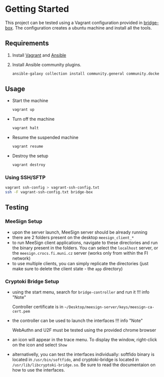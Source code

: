 # Getting Started

This project can be tested using a Vagrant configuration provided in [bridge-box](https://github.com/KristianMika/bridge-suite/tree/main/bridge-box). The configuration creates a ubuntu machine and install all the tools.

## Requirements

1. Install [Vagrant](https://www.vagrantup.com/downloads.html) and [Ansible](https://docs.ansible.com/ansible/latest/installation_guide/intro_installation.html)

2. Install Ansible community plugins.

    ```bash
    ansible-galaxy collection install community.general community.docker
    ```

## Usage

- Start the machine

    ```bash
    vagrant up
    ```

- Turn off the machine

    ```bash
    vagrant halt
    ```

- Resume the suspended machine

    ```bash
    vagrant resume
    ```

- Destroy the setup

    ```bash
    vagrant destroy
    ```

### Using SSH/SFTP

```bash
vagrant ssh-config > vagrant-ssh-config.txt
ssh -F vagrant-ssh-config.txt bridge-box
```

## Testing

### MeeSign Setup

- upon the server launch, MeeSign server should be already running
- there are 2 folders present on the desktop `meesign_client_*`
- to run MeeSign client applications, navigate to these directories and run the binary present in the folders. You can select the `localhost` server, or the `meesign.crocs.fi.muni.cz` server (works only from within the FI network)
- to use multiple clients, you can simply replicate the directories (just make sure to delete the client state - the `app` directory)

### Cryptoki Bridge Setup

- using the start menu, search for `bridge-controller` and run it
!!! info "Note"

    Controller certificate is in `~/Desktop/meesign-server/keys/meesign-ca-cert.pem`

- the controller can be used to launch the interfaces
!!! info "Note"

    WebAuthn and U2F must be tested using the provided chrome browser

- an icon will appear in the trace menu. To display the window, right-click on the icon and select `Show`
- alternativelly, you can test the interfaces individually: softfido binary is located in `/usr/bin/softfido`, and cryptoki-bridge is located in `/usr/lib/libcryptoki-bridge.so`. Be sure to read the documentaion on how to use the interfaces.
